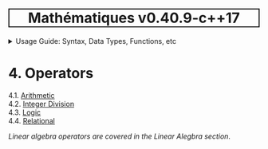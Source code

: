 <h1 style='border: 2px solid; text-align: center'>Mathématiques v0.40.9-c++17</h1>

<details>

<summary>Usage Guide: Syntax, Data Types, Functions, etc</summary>

# [Usage Guide: Syntax, Data Types, Functions, etc](../README.md)<br>
1. [Usage Guide Notation](../notation/README.md)<br>
2. [Scalar Types (Real, Imaginary, Complex & Quaternion)](../scalars/README.md)<br>
3. [Container Types (Vector, Matrix & MultiArray)](../multiarrays/README.md)<br>
4. _Operators_ <br>
5. [Functions](../functions/README.md)<br>
6. [Linear Algebra](../linear-algebra/README.md)<br>
7. [Indexing, Masks, and Sorting](../indexing-sorting/README.md)<br>
8. [Ranges and Grids](../ranges-grids/README.md)<br>
9. [Calculus](../calculus/README.md)<br>
10. [Vector Calculus](../vector-calculus/README.md)<br>
11. [MultiArray Calculus](../tensor-calculus/README.md)<br>
12. [Display of Results](../display/README.md)<br>
13. [FILE I/O](../file-io/README.md)<br>
14. [Debug Modes](../debug/README.md)<br>


</details>



# 4. Operators

4.1. [Arithmetic](arithmetic/README.md)<br>
4.2. [Integer Division](integer-division/README.md)<br>
4.3. [Logic](logic/README.md)<br>
4.4. [Relational](relational/README.md)<br>

_Linear algebra operators are covered in the Linear Alegbra section_.

